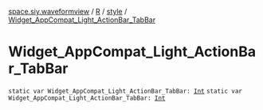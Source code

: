 [space.siy.waveformview](../../index.md) / [R](../index.md) / [style](index.md) / [Widget_AppCompat_Light_ActionBar_TabBar](./-widget_-app-compat_-light_-action-bar_-tab-bar.md)

# Widget_AppCompat_Light_ActionBar_TabBar

`static var Widget_AppCompat_Light_ActionBar_TabBar: `[`Int`](https://kotlinlang.org/api/latest/jvm/stdlib/kotlin/-int/index.html)
`static var Widget_AppCompat_Light_ActionBar_TabBar: `[`Int`](https://kotlinlang.org/api/latest/jvm/stdlib/kotlin/-int/index.html)